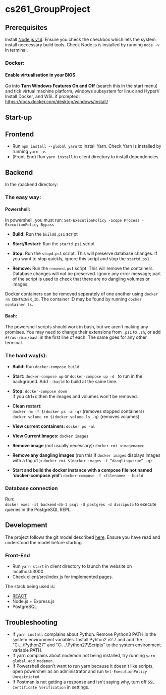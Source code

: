 # cs261_GroupProject


## Prerequisites

Install [Node.js v14](https://nodejs.org/download/release/v14.17.5/). Ensure you check the checkbox which lets the system install neccessary build tools. Check Node.js is installed by running `node -v` in terminal.  


### Docker:
#### Enable virtualisation in your BIOS
Go into **Turn Windows Features On and Off** (search this in the start menu) and tick virtual machine platform, windows subsystem for linux and HyperV
Install Docker, and WSL if prompted:
https://docs.docker.com/desktop/windows/install/


## Start-up
## Frontend
- Run `npm install --global yarn` to install Yarn. Check Yarn is installed by running `yarn -v`.
- (Front-End) Run `yarn install` in client directory to install dependencies.

## Backend

In the /backend directory:

### The easy way:
#### Powershell:
In powershell, you must run:
`Set-ExecutionPolicy -Scope Process -ExecutionPolicy Bypass`

- **Build:** Run the `buildd.ps1` script

- **Start/Restart:** Run the `startd.ps1` script

- **Stop:** Run the `stopd.ps1` script. This will preserve database changes. If you want to stop quickly, ignore this script and stop the `startd.ps1`.

- **Remove:** Run the `removed.ps1` script. This will remove the containers. Database changes will not be preserved. Ignore any error message; part of the script is used to check that there are no dangling volumes or images.

Docker containers can be removed seperately of one another using `docker rm CONTAINER_ID`. The container ID may be found by running `docker container ls`.

#### Bash:
The powershell scripts should work in bash, but we aren't making any promises. You may need to change their extensions from `.ps1` to `.sh`, or add `#!/usr/bin/bash` in the first line of each. The same goes for any other terminal.

### The hard way(s):
- **Build:** Run `docker-compose build`

- **Start:** `docker-compose up` or `docker-compose up -d ` to run in the background. Add `--build` to build at the same time.  

- **Stop:** `docker-compose down`  
    If you ctrl+c then the images and volumes won't be removed.  

- **Clean restart:**  
    `docker rm -f $(docker ps -a -q)` (removes stopped containers)  
    `docker volume rm $(docker volume ls -q)` (removes volumes)  

- **View current containers:** `docker ps -al`  

- **View Current Images:** `docker images`  

- **Remove image** (not usually necessary)**:** `docker rmi <imagename>`  
- **Remove any dangling images** (run this if `docker images` displays images with a tag of <none>)**:** `docker rmi $(docker images -f “dangling=true” -q)`  
- **Start and build the docker instance with a compose file not named 'docker-compose.yml':** `docker-compose -f <filename> --build`  

### Database connection  
Run:  
`docker exec -it backend-db-1 psql -U postgres -d discipulo`
to execute queries in the PostgreSQL REPL.  

## Development
The project follows the git model described [here](https://nvie.com/posts/a-successful-git-branching-model/). Ensure you have read and understood the model before starting. 

### Front-End
- Run `yarn start` in client directory to launch the website on localhost:3000. 
- Check client/src/index.js for implemented pages.

The stack being used is:  
- [REACT](https://reactjs.org/docs/hello-world.html) 
- Node.js + Express.js
- PostgreSQL

## Troubleshooting
- If `yarn install` complains about Python. Remove Python3 PATH in the system environment variables. Install Pyhton2 v2.7 and add the "C:\...\Python27" and "C:\...\Python27\Scripts" to the system environment variable PATH.
- If yarn complains about nodemon not being installed, try running `yarn global add nodemon`.
- If Powershell doesn't want to run yarn because it doesn't like scripts, open powershell as an administrator and run `Set-ExecutionPolicy Unrestricted`. 
- If Postman is not getting a response and isn't saying why, turn off `SSL Certificate Verification` in settings.
